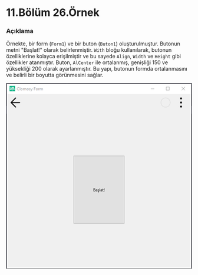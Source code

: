 # 11.Bölüm 26.Örnek

### Açıklama

Örnekte, bir form (`Form1`) ve bir buton (`Buton1`) oluşturulmuştur. Butonun metni "Başlat!" olarak belirlenmiştir. `With` bloğu kullanılarak, butonun özelliklerine kolayca erişilmiştir ve bu sayede `Align`, `Width` ve `Height` gibi özellikler atanmıştır. Buton, `AlCenter` ile ortalanmış, genişliği 150 ve yüksekliği 200 olarak ayarlanmıştır. Bu yapı, butonun formda ortalanmasını ve belirli bir boyutta görünmesini sağlar. 

![Bolum 11-Örnek 26](Bolum11_Ornek26.png)